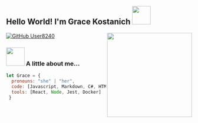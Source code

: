 <h2> Hello World! I'm Grace Kostanich <img src="https://i.kym-cdn.com/photos/images/original/001/923/883/982" width="50"></h2>
<img align='right' src="https://cdn.betterttv.net/emote/5d2dc7dcff6ed3680130eb6d/3x" width="230">

[![GitHub User8240](https://img.shields.io/github/followers/User8240?label=follow&style=social)](https://github.com/User8240)


### <img src="https://i.kym-cdn.com/photos/images/newsfeed/001/923/856/7a0" width="50"> A little about me...  

```javascript
let Grace = {
  pronouns: "she" | "her",
  code: [Javascript, Markdown, C#, HTML, CSS],
  tools: [React, Node, Jest, Docker]
 }
```
